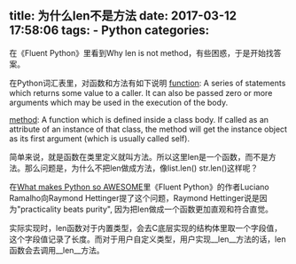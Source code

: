 title: 为什么len不是方法
date: 2017-03-12 17:58:06
tags:
    - Python
categories:
---
在《Fluent Python》里看到Why len is not method，有些困惑，于是开始找答案。

在Python词汇表里，对函数和方法有如下说明
[function](https://docs.python.org/3/glossary.html#term-function): A series of statements which returns some value to a caller. It can also be passed zero or more arguments which may be used in the execution of the body.

[method](https://docs.python.org/3/glossary.html#term-method): A function which is defined inside a class body. If called as an attribute of an instance of that class, the method will get the instance object as its first argument (which is usually called self). 

简单来说，就是函数在类里定义就叫方法。所以这里len是一个函数，而不是方法。那么问题是，为什么不把len做成方法，像list.len() str.len()这样呢？

在[What makes Python so AWESOME](https://www.youtube.com/watch?v=NfngrdLv9ZQ)里《Fluent Python》的作者Luciano Ramalho向Raymond Hettinger提了这个问题，Raymond Hettinger说是因为"practicality beats purity", 因为把len做成一个函数更加直观和符合直觉。

实际实现时，len函数对于内置类型，会去C底层实现的结构体里取一个字段值，这个字段值记录了长度。而对于用户自定义类型，用户实现__len__方法的话，len函数会去调用__len__方法。
